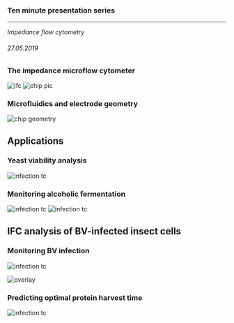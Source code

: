 ### Ten minute presentation series
---
*Impedance flow cytometry*

###### 27.05.2019



### The impedance microflow cytometer

![ifc](052019_monday_short/images/machine.jpg)<!-- .element height="66%" width="66%" style="border: 0; background: None; box-shadow: None" -->
![chip pic](052019_monday_short/images/chip_pic.jpg)<!-- .element height="21%" width="21%" style="border: 0; background: None; box-shadow: None" --><!-- .element: class="fragment" data-fragment-index="1" -->


### Microfluidics and electrode geometry

![chip geometry](052019_monday_short/images/chip.png)<!-- .element height="50%" width="50%" style="border: 0; background: None; box-shadow: None" -->



## Applications


### Yeast viability analysis

![infection tc](052019_monday_short/images/Figure_1_3.png)<!-- .element height="100%" width="100%" style="border: 0; background: None; box-shadow: None" -->


### Monitoring alcoholic fermentation

![infection tc](052019_monday_short/images/alcohol_2dplot.png)<!-- .element height="45%" width="45%" style="border: 0; background: None; box-shadow: None" --><!-- .element: class="fragment" data-fragment-index="1" -->
![infection tc](052019_monday_short/images/alcohol_corr.png)<!-- .element height="51%" width="51%" style="border: 0; background: None; box-shadow: None" --><!-- .element: class="fragment" data-fragment-index="2" -->




## IFC analysis of BV-infected insect cells


### Monitoring BV infection

![infection tc](052019_monday_short/images/Figure_5_4.png)<!-- .element height="90%" width="90%" style="border: 0; background: None; box-shadow: None" -->


![overlay](052019_monday_short/images/overlay.png)<!-- .element height="90%" width="90%" style="border: 0; background: None; box-shadow: None" -->


### Predicting optimal protein harvest time

![infection tc](052019_monday_short/images/Figure_6_3.png)<!-- .element height="90%" width="90%" style="border: 0; background: None; box-shadow: None" -->

